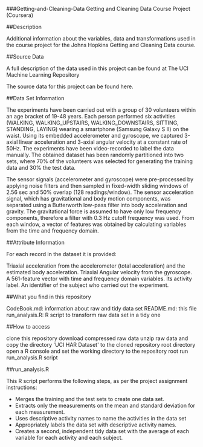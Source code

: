 ###Getting-and-Cleaning-Data
Getting and Cleaning Data Course Project (Coursera)

##Description

Additional information about the variables, data and transformations used in the course project for the Johns Hopkins Getting and Cleaning Data course.

##Source Data

A full description of the data used in this project can be found at The UCI Machine Learning Repository

The source data for this project can be found here.

##Data Set Information

The experiments have been carried out with a group of 30 volunteers within an age bracket of 19-48 years. Each person performed six activities (WALKING, WALKING_UPSTAIRS, WALKING_DOWNSTAIRS, SITTING, STANDING, LAYING) wearing a smartphone (Samsung Galaxy S II) on the waist. Using its embedded accelerometer and gyroscope, we captured 3-axial linear acceleration and 3-axial angular velocity at a constant rate of 50Hz. The experiments have been video-recorded to label the data manually. The obtained dataset has been randomly partitioned into two sets, where 70% of the volunteers was selected for generating the training data and 30% the test data.

The sensor signals (accelerometer and gyroscope) were pre-processed by applying noise filters and then sampled in fixed-width sliding windows of 2.56 sec and 50% overlap (128 readings/window). The sensor acceleration signal, which has gravitational and body motion components, was separated using a Butterworth low-pass filter into body acceleration and gravity. The gravitational force is assumed to have only low frequency components, therefore a filter with 0.3 Hz cutoff frequency was used. From each window, a vector of features was obtained by calculating variables from the time and frequency domain.

##Attribute Information

For each record in the dataset it is provided:

Triaxial acceleration from the accelerometer (total acceleration) and the estimated body acceleration.
Triaxial Angular velocity from the gyroscope.
A 561-feature vector with time and frequency domain variables.
Its activity label.
An identifier of the subject who carried out the experiment.

##What you find in this repository

CodeBook.md: information about raw and tidy data set
README.md: this file
run_analysis.R: R script to transform raw data set in a tidy one

##How to access

clone this repository
download compressed raw data
unzip raw data and copy the directory 'UCI HAR Dataset' to the cloned repository root directory
open a R console and set the working directory to the repository root
run run_analysis.R script


##run_analysis.R

This R script performs the following steps, as per the project assignment instructions:

* Merges the training and the test sets to create one data set.
* Extracts only the measurements on the mean and standard deviation for each measurement.
* Uses descriptive activity names to name the activities in the data set
* Appropriately labels the data set with descriptive activity names.
* Creates a second, independent tidy data set with the average of each variable for each activity and each subject.
